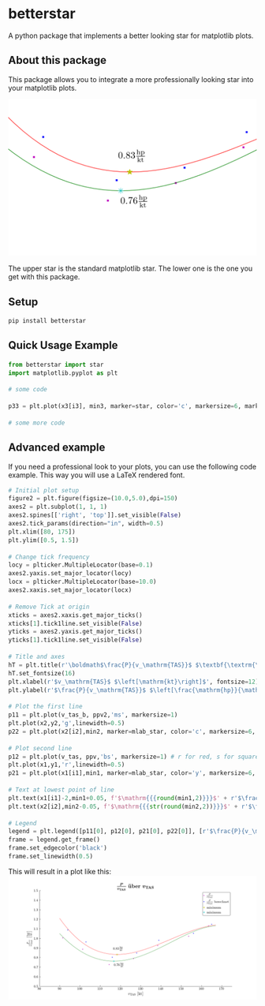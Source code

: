 # betterstar

A python package that implements a better looking star for matplotlib plots.

## About this package

This package allows you to integrate a more professionally looking star into your matplotlib plots.

![Picture showing the difference between the standard star and the star that this package includes.](https://github.com/muederotter/betterstar/blob/main/resources/example2.png?raw=true "Example of difference")

The upper star is the standard matplotlib star. The lower one is the one you get with this package.

## Setup

```bash
pip install betterstar
```

## Quick Usage Example

```python
from betterstar import star
import matplotlib.pyplot as plt

# some code

p33 = plt.plot(x3[i3], min3, marker=star, color='c', markersize=6, markeredgewidth=0.35)

# some more code
```

## Advanced example

If you need a professional look to your plots, you can use the following code example. This way you will use a LaTeX rendered font.

```python
# Initial plot setup
figure2 = plt.figure(figsize=(10.0,5.0),dpi=150)
axes2 = plt.subplot(1, 1, 1)
axes2.spines[['right', 'top']].set_visible(False)
axes2.tick_params(direction="in", width=0.5)
plt.xlim([80, 175])
plt.ylim([0.5, 1.5])

# Change tick frequency
locy = plticker.MultipleLocator(base=0.1)
axes2.yaxis.set_major_locator(locy)
locx = plticker.MultipleLocator(base=10.0)
axes2.xaxis.set_major_locator(locx)

# Remove Tick at origin
xticks = axes2.xaxis.get_major_ticks()
xticks[1].tick1line.set_visible(False)
yticks = axes2.yaxis.get_major_ticks()
yticks[1].tick1line.set_visible(False)

# Title and axes
hT = plt.title(r'\boldmath$\frac{P}{v_\mathrm{TAS}}$ $\textbf{\textrm{\"{u}ber}}$ $v_\mathrm{TAS}$') # Title
hT.set_fontsize(16)
plt.xlabel(r'$v_\mathrm{TAS}$ $\left[\mathrm{kt}\right]$', fontsize=12) # x-axis label
plt.ylabel(r'$\frac{P}{v_\mathrm{TAS}}$ $\left[\frac{\mathrm{hp}}{\mathrm{kt}}\right]$', fontsize=12) # y-axis label

# Plot the first line
p11 = plt.plot(v_tas_b, ppv2,'ms', markersize=1)
plt.plot(x2,y2,'g',linewidth=0.5)
p22 = plt.plot(x2[i2],min2, marker=mlab_star, color='c', markersize=6, markeredgewidth=0.35)

# Plot second line
p12 = plt.plot(v_tas, ppv,'bs', markersize=1) # r for red, s for square
plt.plot(x1,y1,'r',linewidth=0.5)
p21 = plt.plot(x1[i1],min1, marker=mlab_star, color='y', markersize=6, markeredgewidth=0.35)

# Text at lowest point of line
plt.text(x1[i1]-2,min1+0.05, f'$\mathrm{{{round(min1,2)}}}$' + r'$\frac{\mathrm{hp}}{\mathrm{kt}}$')
plt.text(x2[i2],min2-0.05, f'$\mathrm{{{str(round(min2,2))}}}$' + r'$\frac{\mathrm{hp}}{\mathrm{kt}}$')

# Legend
legend = plt.legend([p11[0], p12[0], p21[0], p22[0]], [r'$\frac{P}{v_\mathrm{TAS}}$', r'$\frac{P}{v_\mathrm{TAS}}$ \textrm{berechnet}', r'\textrm{minimum}', r'\textrm{minimum}'], loc='upper right', handlelength=0)
frame = legend.get_frame()
frame.set_edgecolor('black')
frame.set_linewidth(0.5)

```

This will result in a plot like this:
![Plot with the new star](https://github.com/muederotter/betterstar/blob/main/resources/example.png?raw=true "Example")

